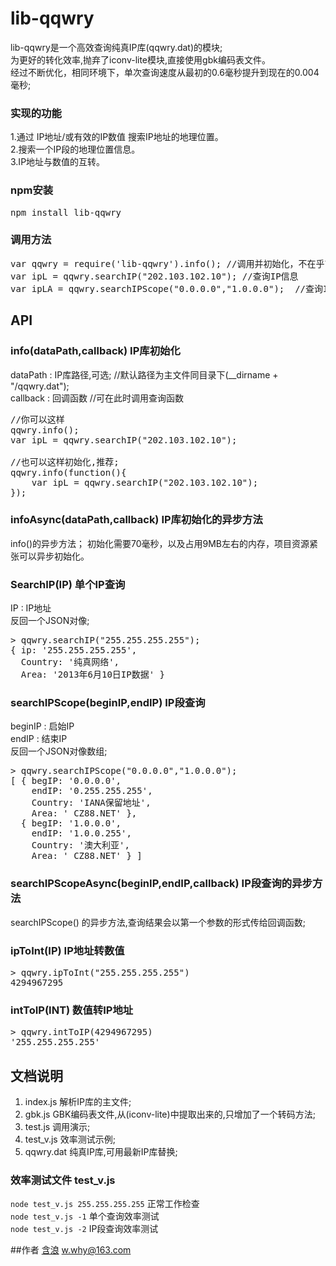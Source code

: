 lib-qqwry
=====

lib-qqwry是一个高效查询纯真IP库(qqwry.dat)的模块;  
为更好的转化效率,抛弃了iconv-lite模块,直接使用gbk编码表文件。  
经过不断优化，相同环境下，单次查询速度从最初的0.6毫秒提升到现在的0.004毫秒;  

### 实现的功能
1.通过 IP地址/或有效的IP数值 搜索IP地址的地理位置。  
2.搜索一个IP段的地理位置信息。  
3.IP地址与数值的互转。  

### npm安装
<pre>
npm install lib-qqwry
</pre>

### 调用方法
<pre>
var qqwry = require('lib-qqwry').info(); //调用并初始化，不在乎70毫秒左右初始化时间，完全可以这样调用;
var ipL = qqwry.searchIP("202.103.102.10"); //查询IP信息
var ipLA = qqwry.searchIPScope("0.0.0.0","1.0.0.0");  //查询IP段信息
</pre>

## API

### info(dataPath,callback) IP库初始化
dataPath : IP库路径,可选; //默认路径为主文件同目录下(__dirname + "/qqwry.dat");   
callback : 回调函数 //可在此时调用查询函数  

<pre>
//你可以这样
qqwry.info();
var ipL = qqwry.searchIP("202.103.102.10");

//也可以这样初始化,推荐;
qqwry.info(function(){
	var ipL = qqwry.searchIP("202.103.102.10");
});
</pre>

### infoAsync(dataPath,callback) IP库初始化的异步方法
info()的异步方法；
初始化需要70毫秒，以及占用9MB左右的内存，项目资源紧张可以异步初始化。

### SearchIP(IP) 单个IP查询
IP : IP地址  
反回一个JSON对像;  
<pre>
> qqwry.searchIP("255.255.255.255");
{ ip: '255.255.255.255',
  Country: '纯真网络',
  Area: '2013年6月10日IP数据' }
</pre>

### searchIPScope(beginIP,endIP) IP段查询
beginIP : 启始IP  
endIP : 结束IP  
反回一个JSON对像数组;  
<pre>
> qqwry.searchIPScope("0.0.0.0","1.0.0.0");
[ { begIP: '0.0.0.0',
    endIP: '0.255.255.255',
    Country: 'IANA保留地址',
    Area: ' CZ88.NET' },
  { begIP: '1.0.0.0',
    endIP: '1.0.0.255',
    Country: '澳大利亚',
    Area: ' CZ88.NET' } ]
</pre>

### searchIPScopeAsync(beginIP,endIP,callback) IP段查询的异步方法
searchIPScope() 的异步方法,查询结果会以第一个参数的形式传给回调函数;  

### ipToInt(IP) IP地址转数值
<pre>
> qqwry.ipToInt("255.255.255.255")
4294967295
</pre>

### intToIP(INT) 数值转IP地址
<pre>
> qqwry.intToIP(4294967295)
'255.255.255.255'
</pre>

## 文档说明
1. index.js 解析IP库的主文件;
2. gbk.js 	GBK编码表文件,从(iconv-lite)中提取出来的,只增加了一个转码方法;
3. test.js	调用演示;
4. test_v.js 效率测试示例;
5. qqwry.dat 纯真IP库,可用最新IP库替换;

### 效率测试文件 test_v.js
`node test_v.js 255.255.255.255` 正常工作检查  
`node test_v.js -1` 单个查询效率测试  
`node test_v.js -2` IP段查询效率测试  

##作者
[含浪](http://www.cnblogs.com/whyoop)   w.why@163.com


